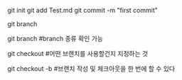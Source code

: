 git init
git add Test.md
git commit -m "first commit"

git branch <branchname>

git branch
#branch 종류 확인 가능

git checkout <branchname>
#어떤 브랜치를 사용할건지 지정하는 것

git checkout -b <branch>
#브랜치 작성 및 체크아웃을 한 번에 할 수 있다

